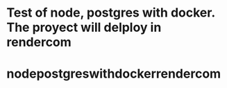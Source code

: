 # Test of node, postgres with docker.  The proyect will delploy in rendercom    

# nodepostgreswithdockerrendercom
